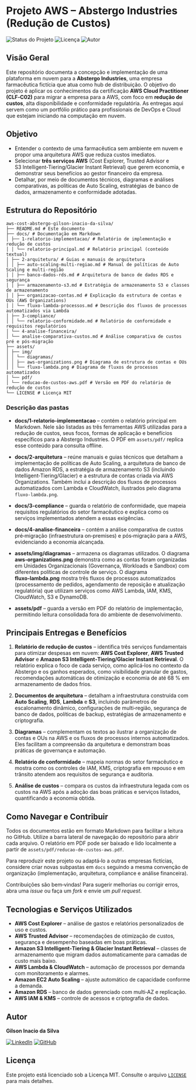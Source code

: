 # Projeto AWS – Abstergo Industries (Redução de Custos)

![Status do Projeto](https://img.shields.io/badge/status-em%20andamento-brightgreen)
![Licença](https://img.shields.io/badge/licença-MIT-blue)
![Autor](https://img.shields.io/badge/autor-Gilson%20Inacio%20da%20Silva-orange)

## Visão Geral

Este repositório documenta a concepção e implementação de uma plataforma em nuvem
para a **Abstergo Industries**, uma empresa farmacêutica fictícia que atua como
hub de distribuição. O objetivo do projeto é aplicar os conhecimentos da
certificação **AWS Cloud Practitioner (CLF‑C02)** para migrar a empresa para a
AWS, com foco em **redução de custos**, alta disponibilidade e conformidade
regulatória.  As entregas aqui servem como um portfólio prático para
profissionais de DevOps e Cloud que estejam iniciando na computação em nuvem.

## Objetivo

* Entender o contexto de uma farmacêutica sem ambiente em nuvem e propor uma
  arquitetura AWS que reduza custos imediatos.
* Selecionar **três serviços AWS** (Cost Explorer, Trusted Advisor e
  S3 Intelligent‑Tiering/Glacier Instant Retrieval) que gerem economia, e
  demonstrar seus benefícios ao gestor financeiro da empresa.
* Detalhar, por meio de documentos técnicos, diagramas e análises
  comparativas, as políticas de Auto Scaling, estratégias de banco de dados,
  armazenamento e conformidade adotadas.

## Estrutura do Repositório

```
aws-cost-abstergo-gilson-inacio-da-silva/
├── README.md # Este documento
├── docs/ # Documentação em Markdown
│ ├── 1-relatorio-implementacao/ # Relatório de implementação e redução de custos
│ │ └── relatorio-principal.md # Relatório principal (conteúdo textual)
│ ├── 2-arquitetura/ # Guias e manuais de arquitetura
│ │ ├── auto-scaling-multi-regiao.md # Manual de políticas de Auto Scaling e multi‑região
│ │ ├── banco-dados-rds.md # Arquitetura de banco de dados RDS e segurança
│ │ ├── armazenamento-s3.md # Estratégia de armazenamento S3 e classes de armazenamento
│ │ ├── organizacao-contas.md # Explicação da estrutura de contas e OUs (AWS Organizations)
│ │ └── fluxo-lambda-processos.md # Descrição dos fluxos de processos automatizados via Lambda
│ ├── 3-compliance/
│ │ └── relatorio-conformidade.md # Relatório de conformidade e requisitos regulatórios
│ └── 4-analise-financeira/
│ └── analise-comparativa-custos.md # Análise comparativa de custos pré e pós‑migração
├── assets/
│ ├── img/
│ │ └── diagramas/
│ │ ├── aws-organizations.png # Diagrama de estrutura de contas e OUs
│ │ └── fluxo-lambda.png # Diagrama de fluxos de processos automatizados
│ └── pdf/
│ └── reducao-de-custos-aws.pdf # Versão em PDF do relatório de redução de custos
└── LICENSE # Licença MIT
```

### Descrição das pastas

- **docs/1-relatorio-implementacao** – contém o relatório principal em Markdown.
  Nele são listadas as três ferramentas AWS utilizadas para a redução de custos,
  seus focos, formas de aplicação e benefícios específicos para a Abstergo
  Industries.  O PDF em `assets/pdf/` replica esse conteúdo para consulta
  offline.

- **docs/2-arquitetura** – reúne manuais e guias técnicos que detalham a
  implementação de políticas de Auto Scaling, a arquitetura de banco de dados
  Amazon RDS, a estratégia de armazenamento S3 (incluindo
  Intelligent‑Tiering/Glacier) e a estrutura de contas criada via AWS
  Organizations.  Também inclui a descrição dos fluxos de processos
  automatizados com Lambda e CloudWatch, ilustrados pelo diagrama
  `fluxo-lambda.png`.

- **docs/3-compliance** – guarda o relatório de conformidade, que mapeia
  requisitos regulatórios do setor farmacêutico e explica como os serviços
  implementados atendem a essas exigências.

- **docs/4-analise-financeira** – contém a análise comparativa de custos
  pré‑migração (infraestrutura on‑premises) e pós‑migração para a AWS,
  evidenciando a economia alcançada.

- **assets/img/diagramas** – armazena os diagramas utilizados.  O diagrama
  **aws‑organizations.png** demonstra como as contas foram organizadas em
  Unidades Organizacionais (Governança, Workloads e Sandbox) com diferentes
  políticas de controle de serviço.  O diagrama **fluxo‑lambda.png** mostra
  três fluxos de processos automatizados (processamento de pedidos,
  agendamento de reposição e atualização regulatória) que utilizam serviços
  como AWS Lambda, IAM, KMS, CloudWatch, S3 e DynamoDB.

- **assets/pdf** – guarda a versão em PDF do relatório de implementação,
  permitindo leitura consolidada fora do ambiente de desenvolvimento.

## Principais Entregas e Benefícios

1. **Relatório de redução de custos** – identifica três serviços fundamentais
   para otimizar despesas em nuvem: **AWS Cost Explorer**, **AWS Trusted
   Advisor** e **Amazon S3 Intelligent‑Tiering/Glacier Instant Retrieval**.  O
   relatório explica o foco de cada serviço, como aplicá‑los no contexto da
   Abstergo e os ganhos esperados, como visibilidade granular de gastos,
   recomendações automáticas de otimização e economia de até 68 % em
   armazenamento de dados frios.

2. **Documentos de arquitetura** – detalham a infraestrutura construída com
   **Auto Scaling**, **RDS**, **Lambda** e **S3**, incluindo parâmetros de
   escalonamento dinâmico, configurações de multi‑região, segurança de banco
   de dados, políticas de backup, estratégias de armazenamento e criptografia.

3. **Diagramas** – complementam os textos ao ilustrar a organização de contas
   e OUs na AWS e os fluxos de processos internos automatizados.  Eles
   facilitam a compreensão da arquitetura e demonstram boas práticas de
   governança e automação.

4. **Relatório de conformidade** – mapeia normas do setor farmacêutico e
   mostra como os controles de IAM, KMS, criptografia em repouso e em trânsito
   atendem aos requisitos de segurança e auditoria.

5. **Análise de custos** – compara os custos da infraestrutura legada com os
   custos na AWS após a adoção das boas práticas e serviços listados,
   quantificando a economia obtida.

## Como Navegar e Contribuir

Todos os documentos estão em formato Markdown para facilitar a leitura no
GitHub.  Utilize a barra lateral de navegação do repositório para abrir cada
arquivo.  O relatório em PDF pode ser baixado e lido localmente a partir de
`assets/pdf/reducao-de-custos-aws.pdf`.

Para reproduzir este projeto ou adaptá‑lo a outras empresas fictícias,
considere criar novas subpastas em `docs` seguindo a mesma convenção de
organização (implementação, arquitetura, compliance e análise financeira).

Contribuições são bem‑vindas!  Para sugerir melhorias ou corrigir erros,
abra uma *issue* ou faça um *fork* e envie um *pull request*.

## Tecnologias e Serviços Utilizados

* **AWS Cost Explorer** – análise de gastos e relatórios personalizados de
  uso e custos.
* **AWS Trusted Advisor** – recomendações de otimização de custos, segurança
  e desempenho baseadas em boas práticas.
* **Amazon S3 Intelligent‑Tiering & Glacier Instant Retrieval** – classes de
  armazenamento que migram dados automaticamente para camadas de custo mais
  baixo.
* **AWS Lambda & CloudWatch** – automação de processos por demanda com
  monitoramento e alarmes.
* **Amazon EC2 Auto Scaling** – ajuste automático de capacidade conforme a
  demanda.
* **Amazon RDS** – banco de dados gerenciado com multi‑AZ e replicação.
* **AWS IAM & KMS** – controle de acessos e criptografia de dados.

## Autor

**Gilson Inacio da Silva**

[![LinkedIn](https://img.shields.io/badge/LinkedIn-Perfil-blue)](https://www.linkedin.com/in/gilsoninsilva/)
[![GitHub](https://img.shields.io/badge/GitHub-Perfil-black)](https://github.com/gisengsoft)

## Licença

Este projeto está licenciado sob a Licença MIT.  Consulte o arquivo
[`LICENSE`](LICENSE) para mais detalhes.
